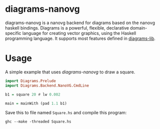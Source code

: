 diagrams-nanovg
===============

diagrams-nanovg is a nanovg backend for diagrams based on the nanovg haskell bindings. 
Diagrams is a powerful, flexible, declarative domain-specific language for 
creating vector graphics, using the Haskell programming language.
It supports most features defined in [diagrams-lib].

[diagrams-lib]: http://hackage.haskell.org/package/diagrams%2Dlib

# Usage

A simple example that uses _diagrams-nanovg_ to draw a square.

```haskell
import Diagrams.Prelude
import Diagrams.Backend.NanoVG.CmdLine

b1 = square 20 # lw 0.002

main = mainWith (pad 1.1 b1)
```

Save this to file named `Square.hs` and compile this program:

```
ghc --make -threaded Square.hs
```
